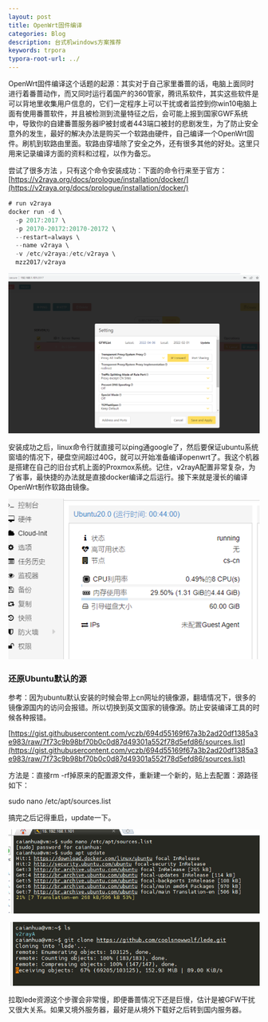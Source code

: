 ```yaml
---
layout: post
title: OpenWrt固件编译
categories: Blog
description: 台式机windows方案推荐
keywords: trpora
typora-root-url: ../
---
```

OpenWrt固件编译这个话题的起源：其实对于自己家里番蔷的话，电脑上面同时进行着番蔷动作，而又同时运行着国产的360管家，腾讯系软件，其实这些软件是可以背地里收集用户信息的，它们一定程序上可以干扰或者监控到你win10电脑上面有使用番蔷软件，并且被检测到流量特征之后，会可能上报到国家GWF系统中，导致你的自建番蔷服务器IP被封或者443端口被封的悲剧发生，为了防止安全意外的发生，最好的解决办法是购买一个软路由硬件，自己编译一个OpenWrt固件。刷机到软路由里面。软路由穿墙除了安全之外，还有很多其他的好处。这里只用来记录编译方面的资料和过程，以作为备忘。



尝试了很多方法 ，只有这个命令安装成功：下面的命令行来至于官方：[https://v2raya.org/docs/prologue/installation/docker/](https://v2raya.org/docs/prologue/installation/docker/)

````c#
# run v2raya
docker run -d \
  -p 2017:2017 \
  -p 20170-20172:20170-20172 \
  --restart=always \
  --name v2raya \
  -v /etc/v2raya:/etc/v2raya \
  mzz2017/v2raya
````

![0vkPGBihhh](/images/posts/0vkPGBihhh.png)

安装成功之后，linux命令行就直接可以ping通google了，然后要保证ubuntu系统窗墙的情况下，硬盘空间超过40G，就可以开始准备编译openwrt了。我这个机器是搭建在自己的旧台式机上面的Proxmox系统。记住，v2rayA配置非常复杂，为了省事，最快捷的办法就是直接docker编译之后运行。接下来就是漫长的编译OpenWrt制作软路由镜像。

![QfVaA6G6dE](/images/posts/QfVaA6G6dE.png)

### 还原Ubuntu默认的源

参考：因为ubuntu默认安装的时候会带上cn网址的镜像源，翻墙情况下，很多的镜像源国内的访问会报错。所以切换到英文国家的镜像源。防止安装编译工具的时候各种报错。

[https://gist.githubusercontent.com/vczb/694d55169f67a3b2ad20df1385a3e983/raw/7f73c9b98bf70b0c0d87d49301a552f78d5efd86/sources.list](https://gist.githubusercontent.com/vczb/694d55169f67a3b2ad20df1385a3e983/raw/7f73c9b98bf70b0c0d87d49301a552f78d5efd86/sources.list)

方法是：直接rm -rf掉原来的配置源文件，重新建一个新的，贴上去配置：源路径如下：

sudo nano /etc/apt/sources.list

搞完之后记得重启，update一下。

![image-20220411234654958](/images/posts/image-20220411234654958.png)



![XjULbqJcDf](/images/posts/XjULbqJcDf.png)

拉取lede资源这个步骤会非常慢，即便番蔷情况下还是巨慢，估计是被GFW干扰又很大关系。如果又境外服务器，最好是从境外下载好之后转到国内服务器。

